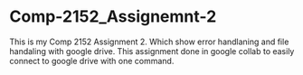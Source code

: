 # Comp-2152_Assignemnt-2

This is my Comp 2152 Assignment 2. Which show error handlaning and file handaling with google drive.
This assignment done in google collab to easily connect to google drive with one command.
